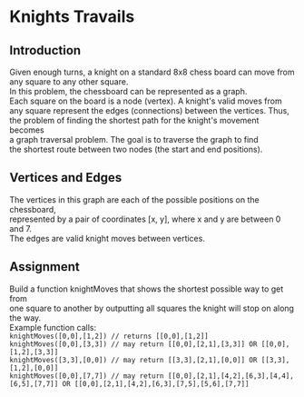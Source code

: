# Knights Travails

## Introduction

Given enough turns, a knight on a standard 8x8 chess board can move from </br>
any square to any other square. </br>
In this problem, the chessboard can be represented as a graph. </br>
Each square on the board is a node (vertex). A knight's valid moves from </br>
any square represent the edges (connections) between the vertices. Thus, </br>
the problem of finding the shortest path for the knight's movement becomes </br>
a graph traversal problem. The goal is to traverse the graph to find </br>
the shortest route between two nodes (the start and end positions).

## Vertices and Edges

The vertices in this graph are each of the possible positions on the chessboard, </br>
represented by a pair of coordinates [x, y], where x and y are between 0 and 7. </br>
The edges are valid knight moves between vertices.

## Assignment

Build a function knightMoves that shows the shortest possible way to get from </br>
one square to another by outputting all squares the knight will stop on along </br>
the way. </br>
Example function calls: </br>
`knightMoves([0,0],[1,2]) // returns [[0,0],[1,2]]`</br>
`knightMoves([0,0],[3,3]) // may return [[0,0],[2,1],[3,3]] OR [[0,0],[1,2],[3,3]]`</br>
`knightMoves([3,3],[0,0]) // may return [[3,3],[2,1],[0,0]] OR [[3,3],[1,2],[0,0]]`</br>
`knightMoves([0,0],[7,7]) // may return [[0,0],[2,1],[4,2],[6,3],[4,4],[6,5],[7,7]] OR [[0,0],[2,1],[4,2],[6,3],[7,5],[5,6],[7,7]]`
